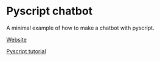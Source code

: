 # Pyscript chatbot

A minimal example of how to make a chatbot with pyscript.

[Website](https://ironbar.github.io/pyscript_chatbot/)

[Pyscript tutorial](https://realpython.com/pyscript-python-in-browser/)
